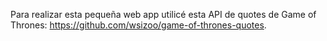 Para realizar esta pequeña web app utilicé esta API de quotes de Game of Thrones: https://github.com/wsizoo/game-of-thrones-quotes.

